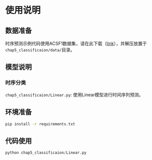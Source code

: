 # 使用说明

## 数据准备
时序预测示例代码使用ACSF1数据集，请在此下载（[link](https://timeseriesclassification.com/dataset.php)），并解压放置于 `chap5_classificaion/data/`目录。

## 模型说明
### 时序分类
`chap5_classificaion/Linear.py`: 使用Linear模型进行时间序列预测。

## 环境准备
```bash
pip install -r requirements.txt
```
## 代码使用

```python
python chap5_classificaion/Linear.py
```

